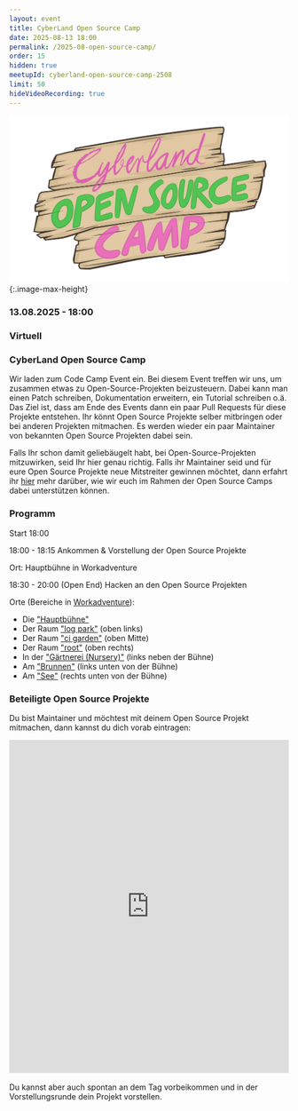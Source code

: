 ```yaml
---
layout: event
title: CyberLand Open Source Camp 
date: 2025-08-13 18:00
permalink: /2025-08-open-source-camp/
order: 15
hidden: true
meetupId: cyberland-open-source-camp-2508
limit: 50
hideVideoRecording: true
---
```


![Logo](/assets/logo/camp-logo.png){:.image-max-height}

### <i class="fas fa-lg fa-calendar"></i> 13.08.2025 - 18:00

### <i class="fas fa-lg fa-globe"></i> Virtuell

### <i class="fas fa-lg fa-tv"></i> CyberLand Open Source Camp

Wir laden zum Code Camp Event ein. Bei diesem Event treffen wir uns, um zusammen etwas zu Open-Source-Projekten beizusteuern. Dabei kann man einen Patch schreiben, Dokumentation erweitern, ein Tutorial schreiben o.ä.
Das Ziel ist, dass am Ende des Events dann ein paar Pull Requests für diese Projekte entstehen. Ihr könnt Open Source Projekte selber mitbringen oder bei 
anderen Projekten mitmachen. Es werden wieder ein paar Maintainer von bekannten Open Source Projekten dabei sein.

Falls Ihr schon damit geliebäugelt habt, bei Open-Source-Projekten mitzuwirken, seid Ihr hier genau richtig. Falls ihr Maintainer seid und für eure Open 
Source Projekte neue Mitstreiter gewinnen möchtet, dann erfahrt ihr [hier](/open-source-camp-issues/) mehr darüber, wie wir euch im Rahmen der Open Source 
Camps dabei unterstützen können.

### Programm


Start 18:00

18:00 - 18:15 Ankommen & Vorstellung der Open Source Projekte

Ort: Hauptbühne in Workadventure

18:30 - 20:00 (Open End) Hacken an den Open Source Projekten

Orte (Bereiche in [Workadventure](https://world.ijug.eu/_/clc/raw.githubusercontent.com/CyberLandConf/NextGenerationUniverse/master/map.json)):
* Die ["Hauptbühne"](https://meet.ijug.eu/cyberlandstage)
* Der Raum ["log park"](https://meet.ijug.eu/cyberlandlogpark) (oben links)
* Der Raum ["ci garden"](https://meet.ijug.eu/cyberlandcigarden) (oben Mitte)
* Der Raum ["root"](https://meet.ijug.eu/cyberlandroot) (oben rechts)
* In der ["Gärtnerei (Nursery)"](https://meet.ijug.eu/cyberlandnursery) (links neben der Bühne)
* Am ["Brunnen"](https://meet.ijug.eu/cyberlandbrunnen) (links unten von der Bühne)
* Am ["See"](https://meet.ijug.eu/cyberlandsee) (rechts unten von der Bühne)


### Beteiligte Open Source Projekte

Du bist Maintainer und möchtest mit deinem Open Source Projekt mitmachen, dann kannst du dich vorab eintragen:

<iframe name="embed_readwrite" src="https://etherpad.mailbox.org/p/c51bde9f-690e-458c-82f5-a2ad36c2f430" width="100%" height="600" frameborder="0"></iframe>

Du kannst aber auch spontan an dem Tag vorbeikommen und in der Vorstellungsrunde dein Projekt vorstellen.
